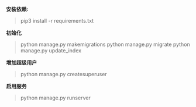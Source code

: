 **安装依赖:**

>pip3 install -r requirements.txt

**初始化**

 >python manage.py makemigrations
 >python manage.py migrate
 >python manage.py update_index


 **增加超级用户**

 >python manage.py createsuperuser

 **启用服务**

 >python manage.py runserver